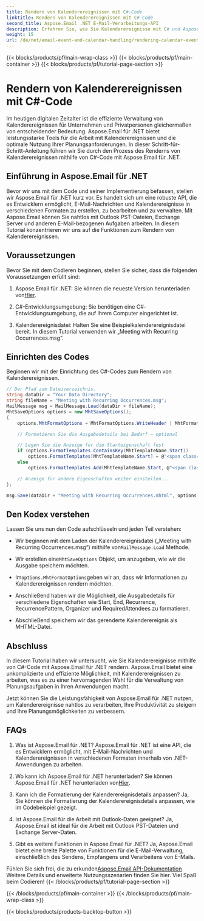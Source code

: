 ```yaml
---
title: Rendern von Kalenderereignissen mit C#-Code
linktitle: Rendern von Kalenderereignissen mit C#-Code
second_title: Aspose.Email .NET E-Mail-Verarbeitungs-API
description: Erfahren Sie, wie Sie Kalenderereignisse mit C# und Aspose.Email für .NET rendern. Erstellen Sie ganz einfach interaktive Zeitpläne.
weight: 15
url: /de/net/email-event-and-calendar-handling/rendering-calendar-events-using-csharp-code/
---
```


{{< blocks/products/pf/main-wrap-class >}}
{{< blocks/products/pf/main-container >}}
{{< blocks/products/pf/tutorial-page-section >}}

# Rendern von Kalenderereignissen mit C#-Code



Im heutigen digitalen Zeitalter ist die effiziente Verwaltung von Kalenderereignissen für Unternehmen und Privatpersonen gleichermaßen von entscheidender Bedeutung. Aspose.Email für .NET bietet leistungsstarke Tools für die Arbeit mit Kalenderereignissen und die optimale Nutzung Ihrer Planungsanforderungen. In dieser Schritt-für-Schritt-Anleitung führen wir Sie durch den Prozess des Renderns von Kalenderereignissen mithilfe von C#-Code mit Aspose.Email für .NET.

## Einführung in Aspose.Email für .NET

Bevor wir uns mit dem Code und seiner Implementierung befassen, stellen wir Aspose.Email für .NET kurz vor. Es handelt sich um eine robuste API, die es Entwicklern ermöglicht, E-Mail-Nachrichten und Kalenderereignisse in verschiedenen Formaten zu erstellen, zu bearbeiten und zu verwalten. Mit Aspose.Email können Sie nahtlos mit Outlook PST-Dateien, Exchange Server und anderen E-Mail-bezogenen Aufgaben arbeiten. In diesem Tutorial konzentrieren wir uns auf die Funktionen zum Rendern von Kalenderereignissen.

## Voraussetzungen

Bevor Sie mit dem Codieren beginnen, stellen Sie sicher, dass die folgenden Voraussetzungen erfüllt sind:

1.  Aspose.Email für .NET: Sie können die neueste Version herunterladen von[Hier](https://releases.aspose.com/email/net/).

2. C#-Entwicklungsumgebung: Sie benötigen eine C#-Entwicklungsumgebung, die auf Ihrem Computer eingerichtet ist.

3. Kalenderereignisdatei: Halten Sie eine Beispielkalenderereignisdatei bereit. In diesem Tutorial verwenden wir „Meeting with Recurring Occurrences.msg“.

## Einrichten des Codes

Beginnen wir mit der Einrichtung des C#-Codes zum Rendern von Kalenderereignissen.

```csharp
// Der Pfad zum Dateiverzeichnis.
string dataDir = "Your Data Directory";
string fileName = "Meeting with Recurring Occurrences.msg";
MailMessage msg = MailMessage.Load(dataDir + fileName);
MhtSaveOptions options = new MhtSaveOptions();
{
    options.MhtFormatOptions = MhtFormatOptions.WriteHeader | MhtFormatOptions.RenderCalendarEvent;

    // Formatieren Sie die Ausgabedetails bei Bedarf – optional

    // Legen Sie die Anzeige für die Starteigenschaft fest
    if (options.FormatTemplates.ContainsKey(MhtTemplateName.Start))
        options.FormatTemplates[MhtTemplateName.Start] = @"<span class='headerLineTitle'>Start:</span><span class='headerLineText'>{0}</span><br/>"; 
    else
        options.FormatTemplates.Add(MhtTemplateName.Start, @"<span class='headerLineTitle'>Start:</span><span class='headerLineText'>{0}</span><br/>");

    // Anzeige für andere Eigenschaften weiter einstellen...
};

msg.Save(dataDir + "Meeting with Recurring Occurrences.mhtml", options);
```

## Den Kodex verstehen

Lassen Sie uns nun den Code aufschlüsseln und jeden Teil verstehen:

-  Wir beginnen mit dem Laden der Kalenderereignisdatei („Meeting with Recurring Occurrences.msg“) mithilfe von`MailMessage.Load` Methode.

-  Wir erstellen eine`MhtSaveOptions` Objekt, um anzugeben, wie wir die Ausgabe speichern möchten.

- Im`options.MhtFormatOptions`geben wir an, dass wir Informationen zu Kalenderereignissen rendern möchten.

- Anschließend haben wir die Möglichkeit, die Ausgabedetails für verschiedene Eigenschaften wie Start, End, Recurrence, RecurrencePattern, Organizer und RequiredAttendees zu formatieren.

- Abschließend speichern wir das gerenderte Kalenderereignis als MHTML-Datei.

## Abschluss

In diesem Tutorial haben wir untersucht, wie Sie Kalenderereignisse mithilfe von C#-Code mit Aspose.Email für .NET rendern. Aspose.Email bietet eine unkomplizierte und effiziente Möglichkeit, mit Kalenderereignissen zu arbeiten, was es zu einer hervorragenden Wahl für die Verwaltung von Planungsaufgaben in Ihren Anwendungen macht.

Jetzt können Sie die Leistungsfähigkeit von Aspose.Email für .NET nutzen, um Kalenderereignisse nahtlos zu verarbeiten, Ihre Produktivität zu steigern und Ihre Planungsmöglichkeiten zu verbessern.

## FAQs

1. Was ist Aspose.Email für .NET?
   Aspose.Email für .NET ist eine API, die es Entwicklern ermöglicht, mit E-Mail-Nachrichten und Kalenderereignissen in verschiedenen Formaten innerhalb von .NET-Anwendungen zu arbeiten.

2. Wo kann ich Aspose.Email für .NET herunterladen?
    Sie können Aspose.Email für .NET herunterladen von[Hier](https://releases.aspose.com/email/net/).

3. Kann ich die Formatierung der Kalenderereignisdetails anpassen?
   Ja, Sie können die Formatierung der Kalenderereignisdetails anpassen, wie im Codebeispiel gezeigt.

4. Ist Aspose.Email für die Arbeit mit Outlook-Daten geeignet?
   Ja, Aspose.Email ist ideal für die Arbeit mit Outlook PST-Dateien und Exchange Server-Daten.

5. Gibt es weitere Funktionen in Aspose.Email für .NET?
   Ja, Aspose.Email bietet eine breite Palette von Funktionen für die E-Mail-Verwaltung, einschließlich des Sendens, Empfangens und Verarbeitens von E-Mails.

 Fühlen Sie sich frei, die zu erkunden[Aspose.Email API-Dokumentation](https://reference.aspose.com/email/net/) Weitere Details und erweiterte Nutzungsszenarien finden Sie hier. Viel Spaß beim Codieren!
{{< /blocks/products/pf/tutorial-page-section >}}

{{< /blocks/products/pf/main-container >}}
{{< /blocks/products/pf/main-wrap-class >}}

{{< blocks/products/products-backtop-button >}}
